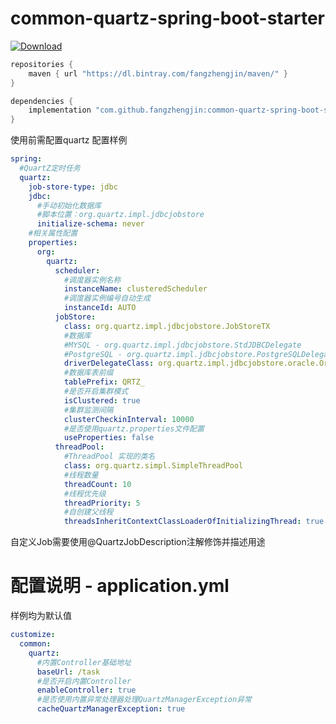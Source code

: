 # common-quartz-spring-boot-starter

[ ![Download](https://api.bintray.com/packages/fangzhengjin/maven/common-quartz-spring-boot-starter/images/download.svg) ](https://bintray.com/fangzhengjin/maven/common-quartz-spring-boot-starter/_latestVersion)

```groovy
repositories {
    maven { url "https://dl.bintray.com/fangzhengjin/maven/" }
}

dependencies {
    implementation "com.github.fangzhengjin:common-quartz-spring-boot-starter:version"
}
```

使用前需配置quartz
配置样例
```yaml
spring:
  #QuartZ定时任务
  quartz:
    job-store-type: jdbc
    jdbc:
      #手动初始化数据库
      #脚本位置：org.quartz.impl.jdbcjobstore
      initialize-schema: never
    #相关属性配置
    properties:
      org:
        quartz:
          scheduler:
            #调度器实例名称
            instanceName: clusteredScheduler
            #调度器实例编号自动生成
            instanceId: AUTO
          jobStore:
            class: org.quartz.impl.jdbcjobstore.JobStoreTX
            #数据库
            #MYSQL - org.quartz.impl.jdbcjobstore.StdJDBCDelegate
            #PostgreSQL - org.quartz.impl.jdbcjobstore.PostgreSQLDelegate
            driverDelegateClass: org.quartz.impl.jdbcjobstore.oracle.OracleDelegate
            #数据库表前缀
            tablePrefix: QRTZ_
            #是否开启集群模式
            isClustered: true
            #集群监测间隔
            clusterCheckinInterval: 10000
            #是否使用quartz.properties文件配置
            useProperties: false
          threadPool:
            #ThreadPool 实现的类名
            class: org.quartz.simpl.SimpleThreadPool
            #线程数量
            threadCount: 10
            #线程优先级
            threadPriority: 5
            #自创建父线程
            threadsInheritContextClassLoaderOfInitializingThread: true
```

自定义Job需要使用@QuartzJobDescription注解修饰并描述用途

# 配置说明 - application.yml

样例均为默认值

```yaml
customize:
  common:
    quartz:
      #内置Controller基础地址
      baseUrl: /task
      #是否开启内置Controller
      enableController: true
      #是否使用内置异常处理器处理QuartzManagerException异常
      cacheQuartzManagerException: true
```